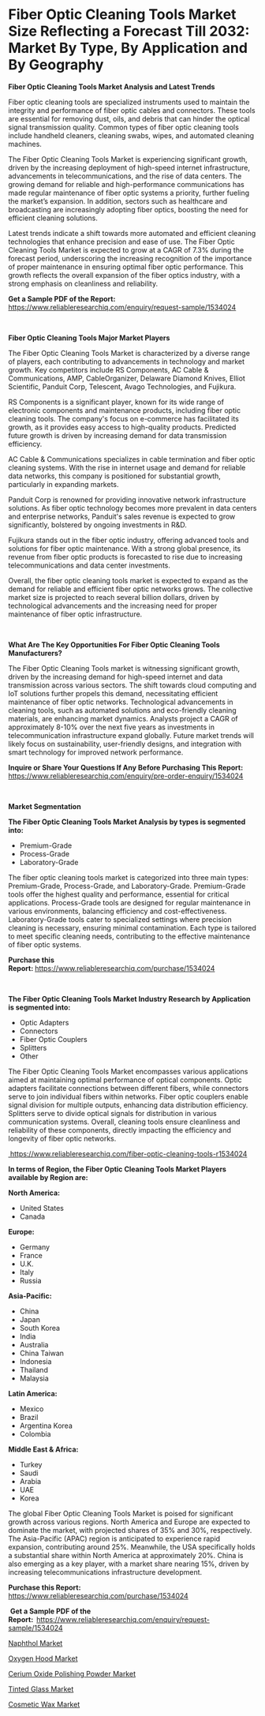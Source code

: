 <p><h1>Fiber Optic Cleaning Tools Market Size Reflecting a Forecast Till 2032: Market By Type, By Application and By Geography</h1></p><p><strong>Fiber Optic Cleaning Tools Market Analysis and Latest Trends</strong></p>
<p><p>Fiber optic cleaning tools are specialized instruments used to maintain the integrity and performance of fiber optic cables and connectors. These tools are essential for removing dust, oils, and debris that can hinder the optical signal transmission quality. Common types of fiber optic cleaning tools include handheld cleaners, cleaning swabs, wipes, and automated cleaning machines.</p><p>The Fiber Optic Cleaning Tools Market is experiencing significant growth, driven by the increasing deployment of high-speed internet infrastructure, advancements in telecommunications, and the rise of data centers. The growing demand for reliable and high-performance communications has made regular maintenance of fiber optic systems a priority, further fueling the market’s expansion. In addition, sectors such as healthcare and broadcasting are increasingly adopting fiber optics, boosting the need for efficient cleaning solutions.</p><p>Latest trends indicate a shift towards more automated and efficient cleaning technologies that enhance precision and ease of use. The Fiber Optic Cleaning Tools Market is expected to grow at a CAGR of 7.3% during the forecast period, underscoring the increasing recognition of the importance of proper maintenance in ensuring optimal fiber optic performance. This growth reflects the overall expansion of the fiber optics industry, with a strong emphasis on cleanliness and reliability.</p></p>
<p><strong>Get a Sample PDF of the Report:&nbsp;</strong> <a href="https://www.reliableresearchiq.com/enquiry/request-sample/1534024?utm_campaign=1906&utm_medium=2&utm_source=Github&utm_content=ia&utm_term=31032025&utm_id=fiber-optic-cleaning-tools">https://www.reliableresearchiq.com/enquiry/request-sample/1534024</a></p>
<p>&nbsp;</p>
<p><strong>Fiber Optic Cleaning Tools Major Market Players</strong></p>
<p><p>The Fiber Optic Cleaning Tools Market is characterized by a diverse range of players, each contributing to advancements in technology and market growth. Key competitors include RS Components, AC Cable & Communications, AMP, CableOrganizer, Delaware Diamond Knives, Elliot Scientific, Panduit Corp, Telescent, Avago Technologies, and Fujikura.</p><p>RS Components is a significant player, known for its wide range of electronic components and maintenance products, including fiber optic cleaning tools. The company's focus on e-commerce has facilitated its growth, as it provides easy access to high-quality products. Predicted future growth is driven by increasing demand for data transmission efficiency.</p><p>AC Cable & Communications specializes in cable termination and fiber optic cleaning systems. With the rise in internet usage and demand for reliable data networks, this company is positioned for substantial growth, particularly in expanding markets.</p><p>Panduit Corp is renowned for providing innovative network infrastructure solutions. As fiber optic technology becomes more prevalent in data centers and enterprise networks, Panduit's sales revenue is expected to grow significantly, bolstered by ongoing investments in R&D.</p><p>Fujikura stands out in the fiber optic industry, offering advanced tools and solutions for fiber optic maintenance. With a strong global presence, its revenue from fiber optic products is forecasted to rise due to increasing telecommunications and data center investments.</p><p>Overall, the fiber optic cleaning tools market is expected to expand as the demand for reliable and efficient fiber optic networks grows. The collective market size is projected to reach several billion dollars, driven by technological advancements and the increasing need for proper maintenance of fiber optic infrastructure.</p></p>
<p>&nbsp;</p>
<p><strong>What Are The Key Opportunities For Fiber Optic Cleaning Tools Manufacturers?</strong></p>
<p><p>The Fiber Optic Cleaning Tools market is witnessing significant growth, driven by the increasing demand for high-speed internet and data transmission across various sectors. The shift towards cloud computing and IoT solutions further propels this demand, necessitating efficient maintenance of fiber optic networks. Technological advancements in cleaning tools, such as automated solutions and eco-friendly cleaning materials, are enhancing market dynamics. Analysts project a CAGR of approximately 8-10% over the next five years as investments in telecommunication infrastructure expand globally. Future market trends will likely focus on sustainability, user-friendly designs, and integration with smart technology for improved network performance.</p></p>
<p><strong>Inquire or Share Your Questions If Any Before Purchasing This Report:</strong> <a href="https://www.reliableresearchiq.com/enquiry/pre-order-enquiry/1534024?utm_campaign=1906&utm_medium=2&utm_source=Github&utm_content=ia&utm_term=31032025&utm_id=fiber-optic-cleaning-tools">https://www.reliableresearchiq.com/enquiry/pre-order-enquiry/1534024</a></p>
<p>&nbsp;</p>
<p><strong>Market Segmentation</strong></p>
<p><strong>The Fiber Optic Cleaning Tools Market Analysis by types is segmented into:</strong></p>
<p><ul><li>Premium-Grade</li><li>Process-Grade</li><li>Laboratory-Grade</li></ul></p>
<p><p>The fiber optic cleaning tools market is categorized into three main types: Premium-Grade, Process-Grade, and Laboratory-Grade. Premium-Grade tools offer the highest quality and performance, essential for critical applications. Process-Grade tools are designed for regular maintenance in various environments, balancing efficiency and cost-effectiveness. Laboratory-Grade tools cater to specialized settings where precision cleaning is necessary, ensuring minimal contamination. Each type is tailored to meet specific cleaning needs, contributing to the effective maintenance of fiber optic systems.</p></p>
<p><strong>Purchase this Report:&nbsp;</strong><a href="https://www.reliableresearchiq.com/purchase/1534024?utm_campaign=1906&utm_medium=2&utm_source=Github&utm_content=ia&utm_term=31032025&utm_id=fiber-optic-cleaning-tools">https://www.reliableresearchiq.com/purchase/1534024</a></p>
<p>&nbsp;</p>
<p><strong>The Fiber Optic Cleaning Tools Market Industry Research by Application is segmented into:</strong></p>
<p><ul><li>Optic Adapters</li><li>Connectors</li><li>Fiber Optic Couplers</li><li>Splitters</li><li>Other</li></ul></p>
<p><p>The Fiber Optic Cleaning Tools Market encompasses various applications aimed at maintaining optimal performance of optical components. Optic adapters facilitate connections between different fibers, while connectors serve to join individual fibers within networks. Fiber optic couplers enable signal division for multiple outputs, enhancing data distribution efficiency. Splitters serve to divide optical signals for distribution in various communication systems. Overall, cleaning tools ensure cleanliness and reliability of these components, directly impacting the efficiency and longevity of fiber optic networks.</p></p>
<p><a href="https://www.reliableresearchiq.com/fiber-optic-cleaning-tools-r1534024?utm_campaign=1906&utm_medium=2&utm_source=Github&utm_content=ia&utm_term=31032025&utm_id=fiber-optic-cleaning-tools">&nbsp;https://www.reliableresearchiq.com/fiber-optic-cleaning-tools-r1534024</a></p>
<p><strong>In terms of Region, the Fiber Optic Cleaning Tools Market Players available by Region are:</strong></p>
<p>
    <p> <strong> North America: </strong>
        <ul>
            <li>United States</li>
            <li>Canada</li>
        </ul>
        </p> 
    <p> <strong> Europe: </strong>
        <ul>
            <li>Germany</li>
            <li>France</li>
            <li>U.K.</li>
            <li>Italy</li>
            <li>Russia</li>
        </ul>
        </p> 
    <p> <strong> Asia-Pacific: </strong>
        <ul>
            <li>China</li>
            <li>Japan</li>
            <li>South Korea</li>
            <li>India</li>
            <li>Australia</li>
            <li>China Taiwan</li>
            <li>Indonesia</li>
            <li>Thailand</li>
            <li>Malaysia</li>
        </ul>
        </p> 
    <p> <strong> Latin America: </strong>
        <ul>
            <li>Mexico</li>
            <li>Brazil</li>
            <li>Argentina Korea</li>
            <li>Colombia</li>
        </ul>
        </p> 
    <p> <strong> Middle East & Africa: </strong>
        <ul>
            <li>Turkey</li>
            <li>Saudi</li>
            <li>Arabia</li>
            <li>UAE</li>
            <li>Korea</li>
        </ul>
    </p>
    </p>
<p><p>The global Fiber Optic Cleaning Tools Market is poised for significant growth across various regions. North America and Europe are expected to dominate the market, with projected shares of 35% and 30%, respectively. The Asia-Pacific (APAC) region is anticipated to experience rapid expansion, contributing around 25%. Meanwhile, the USA specifically holds a substantial share within North America at approximately 20%. China is also emerging as a key player, with a market share nearing 15%, driven by increasing telecommunications infrastructure development.</p></p>
<p><strong>Purchase this Report: </strong><a href="https://www.reliableresearchiq.com/purchase/1534024?utm_campaign=1906&utm_medium=2&utm_source=Github&utm_content=ia&utm_term=31032025&utm_id=fiber-optic-cleaning-tools">https://www.reliableresearchiq.com/purchase/1534024</a></p>
<p>&nbsp;<strong>Get a Sample PDF of the Report:&nbsp;&nbsp;</strong><a href="https://www.reliableresearchiq.com/enquiry/request-sample/1534024?utm_campaign=1906&utm_medium=2&utm_source=Github&utm_content=ia&utm_term=31032025&utm_id=fiber-optic-cleaning-tools">https://www.reliableresearchiq.com/enquiry/request-sample/1534024</a></p>
<p><strong></strong></p>
<p><p><a href="https://github.com/akramisabtu/Market-Research-Report-List-1/blob/main/naphthol-market.md?utm_campaign=1906&utm_medium=2&utm_source=Github&utm_content=ia&utm_term=31032025&utm_id=fiber-optic-cleaning-tools">Naphthol Market</a></p><p><a href="https://github.com/mafuzakirju/Market-Research-Report-List-1/blob/main/oxygen-hood-market.md?utm_campaign=1906&utm_medium=2&utm_source=Github&utm_content=ia&utm_term=31032025&utm_id=fiber-optic-cleaning-tools">Oxygen Hood Market</a></p><p><a href="https://github.com/omduthkevork/Market-Research-Report-List-1/blob/main/cerium-oxide-polishing-powder-market.md?utm_campaign=1906&utm_medium=2&utm_source=Github&utm_content=ia&utm_term=31032025&utm_id=fiber-optic-cleaning-tools">Cerium Oxide Polishing Powder Market</a></p><p><a href="https://github.com/cherrivacius/Market-Research-Report-List-1/blob/main/tinted-glass-market.md?utm_campaign=1906&utm_medium=2&utm_source=Github&utm_content=ia&utm_term=31032025&utm_id=fiber-optic-cleaning-tools">Tinted Glass Market</a></p><p><a href="https://github.com/Mayankdeswa/Market-Research-Report-List-1/blob/main/cosmetic-wax-market.md?utm_campaign=1906&utm_medium=2&utm_source=Github&utm_content=ia&utm_term=31032025&utm_id=fiber-optic-cleaning-tools">Cosmetic Wax Market</a></p></p>